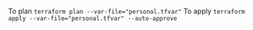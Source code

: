 To plan
`terraform plan --var-file="personal.tfvar"`
To apply
`terraform apply --var-file="personal.tfvar" --auto-approve`

